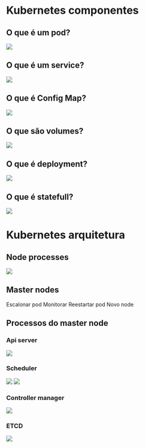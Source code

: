 # Kubernetes componentes
## O que é um pod?
![](/pod.png)
## O que é um service?
![](/service.png)
## O que é Config Map?
![](/configmap.png)
## O que são volumes?
![](/volumes.png)
## O que é deployment?
![](/deployment.png)
## O que é statefull?
![](/statefull.png)
# Kubernetes arquitetura
## Node processes
![](/nodeprocesses.png)
## Master nodes
Escalonar pod
Monitorar
Reestartar pod
Novo node
## Processos do master node
### Api server
![](/apiserver.png)
### Scheduler
![](/scheduler.png)
![](/scheduler2.png)
### Controller manager
![](/controllermanager.png)
### ETCD
![](/etcd.png)

